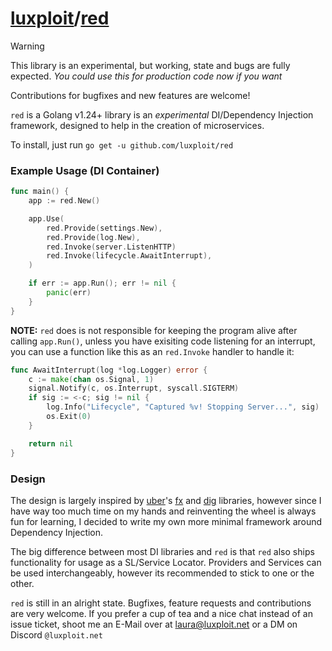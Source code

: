 # [luxploit](https://luxploit.net)/[red](https://github.com/luxploit/red)

> [!WARNING]
> This library is an experimental, but working, state and bugs are fully expected. _You could use this for production code now if you want_
>
> Contributions for bugfixes and new features are welcome!

`red` is a Golang v1.24+ library is an _experimental_ DI/Dependency Injection framework, designed to help in the creation of microservices.

To install, just run `go get -u github.com/luxploit/red`

### Example Usage (DI Container)

```go
func main() {
    app := red.New()

	app.Use(
		red.Provide(settings.New),
		red.Provide(log.New),
        red.Invoke(server.ListenHTTP)
		red.Invoke(lifecycle.AwaitInterrupt),
	)

	if err := app.Run(); err != nil {
		panic(err)
	}
}
```

**NOTE:** `red` does is not responsible for keeping the program alive after calling `app.Run()`, unless you have exisiting code listening for an interrupt, you can use a function like this as an `red.Invoke` handler to handle it:

```go
func AwaitInterrupt(log *log.Logger) error {
	c := make(chan os.Signal, 1)
	signal.Notify(c, os.Interrupt, syscall.SIGTERM)
	if sig := <-c; sig != nil {
		log.Info("Lifecycle", "Captured %v! Stopping Server...", sig)
		os.Exit(0)
	}

	return nil
}
```

### Design

The design is largely inspired by [uber](https://github.com/uber-go)'s [fx](https://github.com/uber-go/fx) and [dig](https://github.com/uber-go/dig) libraries, however since I have way too much time on my hands and reinventing the wheel is always fun for learning, I decided to write my own more minimal framework around Dependency Injection.

The big difference between most DI libraries and `red` is that `red` also ships functionality for usage as a SL/Service Locator. Providers and Services can be used interchangeably, however its recommended to stick to one or the other.

`red` is still in an alright state. Bugfixes, feature requests and contributions are very welcome. If you prefer a cup of tea and a nice chat instead of an issue ticket, shoot me an E-Mail over at [laura@luxploit.net](mailto:laura@luxploit.net) or a DM on Discord `@luxploit.net`
